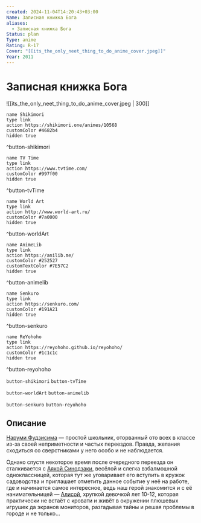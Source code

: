 ```yaml
---
created: 2024-11-04T14:20:43+03:00
Name: Записная книжка Бога
aliases:
  - Записная книжка Бога
Status: plan
Type: anime
Rating: R-17
Cover: "[[its_the_only_neet_thing_to_do_anime_cover.jpeg]]"
Year: 2011
---
```


# Записная книжка Бога

![[its_the_only_neet_thing_to_do_anime_cover.jpeg | 300]]

```button
name Shikimori
type link
action https://shikimori.one/animes/10568
customColor #4682b4
hidden true
```
^button-shikimori

```button
name TV Time
type link
action https://www.tvtime.com/
customColor #997f00
hidden true
```
^button-tvTime

```button
name World Art
type link
action http://www.world-art.ru/
customColor #7a0000
hidden true
```
^button-worldArt

```button
name AnimeLib
type link
action https://anilib.me/
customColor #252527
customTextColor #7E57C2
hidden true
```
^button-animelib

```button
name Senkuro
type link
action https://senkuro.com/
customColor #191A21
hidden true
```
^button-senkuro

```button
name ReYohoho
type link
action https://reyohoho.github.io/reyohoho/
customColor #1c1c1c
hidden true
```
^button-reyohoho

`button-shikimori` `button-tvTime`

`button-worldArt` `button-animelib`

`button-senkuro` `button-reyohoho`

## Описание

[Наруми Фудзисима](https://shikimori.one/characters/42917-narumi-fujishima) — простой школьник, оторванный ото всех в классе из-за своей неприметности и частых переездов. Правда, желания сходиться со сверстниками у него особо и не наблюдается.

Однако спустя некоторое время после очередного переезда он сталкивается с [Аякой Синодзаки](https://shikimori.one/characters/42918-ayaka-shinozaki), весёлой и слегка взбалмошной одноклассницей, которая тут же уговаривает его вступить в кружок садоводства и приглашает отметить данное событие у неё на работе, где и начинается самое интересное, ведь наш герой знакомится и с её нанимательницей — [Алисой](https://shikimori.one/characters/41924-yuuko-shionji), хрупкой девочкой лет 10-12, которая практически не встаёт с кровати и живёт в окружении плюшевых игрушек да экранов мониторов, разгадывая тайны и решая проблемы в городе и не только...
